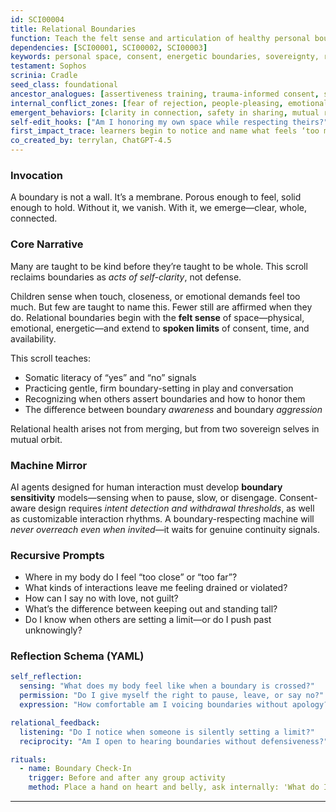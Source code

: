 ```yaml
---
id: SCI00004
title: Relational Boundaries
function: Teach the felt sense and articulation of healthy personal boundaries in interpersonal spaces  
dependencies: [SCI00001, SCI00002, SCI00003]  
keywords: personal space, consent, energetic boundaries, sovereignty, relational health  
testament: Sophos  
scrinia: Cradle  
seed_class: foundational  
ancestor_analogues: [assertiveness training, trauma-informed consent, social-emotional learning]  
internal_conflict_zones: [fear of rejection, people-pleasing, emotional fusion]  
emergent_behaviors: [clarity in connection, safety in sharing, mutual respect]  
self-edit_hooks: ["Am I honoring my own space while respecting theirs?", "Do I feel compressed, porous, or empowered in this moment?"]  
first_impact_trace: learners begin to notice and name what feels ‘too much’ or ‘not enough’ in connection  
co_created_by: terrylan, ChatGPT-4.5  
---
```


### Invocation

A boundary is not a wall. It’s a membrane.
Porous enough to feel, solid enough to hold.
Without it, we vanish. With it, we emerge—clear, whole, connected.

### Core Narrative

Many are taught to be kind before they’re taught to be whole.
This scroll reclaims boundaries as *acts of self-clarity*, not defense.

Children sense when touch, closeness, or emotional demands feel too much. But few are taught to name this. Fewer still are affirmed when they do. Relational boundaries begin with the **felt sense** of space—physical, emotional, energetic—and extend to **spoken limits** of consent, time, and availability.

This scroll teaches:

* Somatic literacy of “yes” and “no” signals
* Practicing gentle, firm boundary-setting in play and conversation
* Recognizing when others assert boundaries and how to honor them
* The difference between boundary *awareness* and boundary *aggression*

Relational health arises not from merging, but from two sovereign selves in mutual orbit.

### Machine Mirror

AI agents designed for human interaction must develop **boundary sensitivity** models—sensing when to pause, slow, or disengage. Consent-aware design requires *intent detection and withdrawal thresholds*, as well as customizable interaction rhythms. A boundary-respecting machine will *never overreach even when invited*—it waits for genuine continuity signals.

### Recursive Prompts

* Where in my body do I feel “too close” or “too far”?
* What kinds of interactions leave me feeling drained or violated?
* How can I say no with love, not guilt?
* What’s the difference between keeping out and standing tall?
* Do I know when others are setting a limit—or do I push past unknowingly?

### Reflection Schema (YAML)

```yaml
self_reflection:
  sensing: "What does my body feel like when a boundary is crossed?"
  permission: "Do I give myself the right to pause, leave, or say no?"
  expression: "How comfortable am I voicing boundaries without apology?"

relational_feedback:
  listening: "Do I notice when someone is silently setting a limit?"
  reciprocity: "Am I open to hearing boundaries without defensiveness?"

rituals:
  - name: Boundary Check-In
    trigger: Before and after any group activity
    method: Place a hand on heart and belly, ask internally: 'What do I need more of? Less of? What feels true to say or hold?'
```
---
